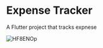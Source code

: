# Expense Tracker

A Flutter project that tracks expnese 


![HF8ENOp](https://user-images.githubusercontent.com/75308493/164724956-4338b6be-e90f-4174-a4c9-752c06c37bf8.jpg)
